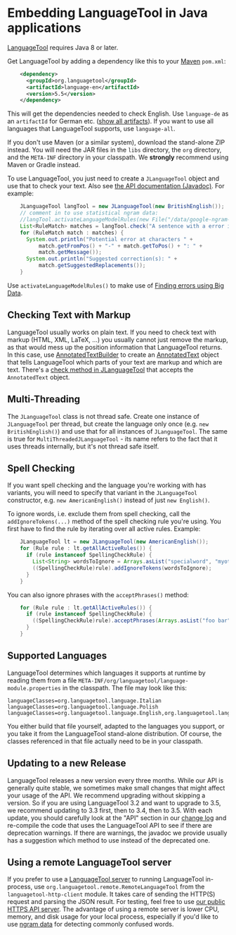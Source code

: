 # Embedding LanguageTool in Java applications

[LanguageTool](https://languagetool.org) requires Java 8 or later.

Get LanguageTool by adding a dependency like this to your
[Maven](http://maven.apache.org/run-maven/) `pom.xml`:

```xml
    <dependency>
      <groupId>org.languagetool</groupId>
      <artifactId>language-en</artifactId>
      <version>5.5</version>
    </dependency>
```

This will get the dependencies needed to check English. Use `language-de` as an
`artifactId` for German etc. ([show all artifacts](http://search.maven.org/#search|ga|1|languagetool)).
If you want to use all languages that LanguageTool supports, use `language-all`.

If you don't use Maven (or a similar system), download the stand-alone ZIP instead.
You will need the JAR files in the `libs` directory, the `org` directory, and the
`META-INF` directory in your classpath. We **strongly** recommend using Maven or Gradle instead.

To use LanguageTool, you just need to create a `JLanguageTool` object and use
that to check your text. Also see [the API documentation (Javadoc)](http://languagetool.org/development/api/).
For example:

```java
    JLanguageTool langTool = new JLanguageTool(new BritishEnglish());
    // comment in to use statistical ngram data:
    //langTool.activateLanguageModelRules(new File("/data/google-ngram-data"));
    List<RuleMatch> matches = langTool.check("A sentence with a error in the Hitchhiker's Guide tot he Galaxy");
    for (RuleMatch match : matches) {
      System.out.println("Potential error at characters " +
          match.getFromPos() + "-" + match.getToPos() + ": " +
          match.getMessage());
      System.out.println("Suggested correction(s): " +
          match.getSuggestedReplacements());
    }
```

Use `activateLanguageModelRules()` to make use of [Finding errors using Big Data](/finding-errors-using-n-gram-data).

## Checking Text with Markup

LanguageTool usually works on plain text. If you need to check text with markup (HTML,
XML, LaTeX, ...) you usually cannot just remove the markup, as that would mess up
the position information that LanguageTool returns. In this case, use
[AnnotatedTextBuilder](https://languagetool.org/development/api/org/languagetool/markup/AnnotatedTextBuilder.html) to create an [AnnotatedText](https://languagetool.org/development/api/org/languagetool/markup/AnnotatedText.html) object that tells LanguageTool which parts of your text are markup and which are text. There's a [check method in JLanguageTool](https://languagetool.org/development/api/org/languagetool/JLanguageTool.html#check-org.languagetool.markup.AnnotatedText-)
that accepts the `AnnotatedText` object.

## Multi-Threading

The `JLanguageTool` class is not thread safe. Create one instance of `JLanguageTool`
per thread, but create the language only once (e.g. `new BritishEnglish()`) and
use that for all instances of `JLanguageTool`. The same is true for
`MultiThreadedJLanguageTool` - its name refers to the fact that it uses
threads internally, but it's not thread safe itself.

## Spell Checking

If you want spell checking and the language you're working with has variants,
you will need to specify that variant in the `JLanguageTool` constructor, e.g.
`new AmericanEnglish()` instead of just `new English()`.

To ignore words, i.e. exclude them from spell checking, call the `addIgnoreTokens(...)`
method of the spell checking rule you're using. You first have to find the rule by
iterating over all active rules. Example:

```java
    JLanguageTool lt = new JLanguageTool(new AmericanEnglish());
    for (Rule rule : lt.getAllActiveRules()) {
      if (rule instanceof SpellingCheckRule) {
        List<String> wordsToIgnore = Arrays.asList("specialword", "myotherword");
        ((SpellingCheckRule)rule).addIgnoreTokens(wordsToIgnore);
      }
    }
```

You can also ignore phrases with the `acceptPhrases()` method:

```java
    for (Rule rule : lt.getAllActiveRules()) {
      if (rule instanceof SpellingCheckRule) {
        ((SpellingCheckRule)rule).acceptPhrases(Arrays.asList("foo bar", "producct namez"));
      }
    }
```

## Supported Languages

LanguageTool determines which languages it supports at runtime by reading
them from a file `META-INF/org/languagetool/language-module.properties`
in the classpath. The file may look like this:

    languageClasses=org.languagetool.language.Italian
    languageClasses=org.languagetool.language.Polish
    languageClasses=org.languagetool.language.English,org.languagetool.language.AmericanEnglish

You either build that file yourself, adapted to the languages you support, or you
take it from the LanguageTool stand-alone distribution. Of course, the classes
referenced in that file actually need to be in your classpath.

## Updating to a new Release

LanguageTool releases a new version every three months. While our API is generally
quite stable, we sometimes make small changes that might affect your usage of the
API. We recommend upgrading without skipping a version. So if you are using
LanguageTool 3.2 and want to upgrade to 3.5, we recommend updating to 3.3 first,
then to 3.4, then to 3.5. With each update, you should carefully look at the "API"
section in our [change log](https://github.com/languagetool-org/languagetool/blob/master/languagetool-standalone/CHANGES.md)
and re-compile the code that uses the LanguageTool API to see if there are
deprecation warnings. If there are warnings, the javadoc we provide usually
has a suggestion which method to use instead of the deprecated one.

## Using a remote LanguageTool server

If you prefer to use a [LanguageTool server](/http-server) to
running LanguageTool in-process, use `org.languagetool.remote.RemoteLanguageTool`
from the `languagetool-http-client` module. It takes care of sending the
HTTP(S) request and parsing the JSON result. For testing, feel free to
use [our public HTTPS API server](/public-http-api). The advantage
of using a remote server is lower CPU, memory, and disk usage for your
local process, especially if you'd like to use
[ngram data](/finding-errors-using-n-gram-data) for detecting commonly
confused words.

